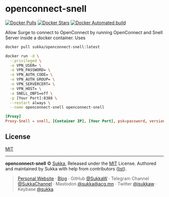# openconnect-snell

[![Docker Pulls](https://img.shields.io/docker/pulls/sukka/openconnect-snell.svg)](https://hub.docker.com/r/sukka/openconnect-snell) [![Docker Stars](https://img.shields.io/docker/stars/sukka/openconnect-snell.svg)](https://hub.docker.com/r/sukka/openconnect-snell) [![Docker Automated build](https://img.shields.io/docker/automated/sukka/openconnect-snell.svg)](https://hub.docker.com/r/sukka/openconnect-snell)

Allow Surge to connect to OpenConnect by running OpenConnect and Snell Server inside a docker container. Uses 

```bash
docker pull sukka/openconnect-snell:latest
```

```bash
docker run -d \
  --privileged \
  -e VPN_USER= \
  -e VPN_PASSWORD= \
  -e VPN_AUTH_CODE= \
  -e VPN_AUTH_GROUP= \
  -e VPN_SERVERCERT= \
  -e VPN_HOST= \
  -e SNELL_OBFS=off \
  -p [Your Port]:8388 \
  --restart always \
  --name openconnect-snell openconnect-snell
```

```conf
[Proxy]
Proxy-Snell = snell, [Container IP], [Your Port], psk=password, version=4
```

## License

[MIT](./LICENSE)

----

**openconnect-snell** © [Sukka](https://github.com/SukkaW), Released under the [MIT](./LICENSE) License.
Authored and maintained by Sukka with help from contributors ([list](https://github.com/SukkaW/openconnect-snell/graphs/contributors)).

> [Personal Website](https://skk.moe) · [Blog](https://blog.skk.moe) · GitHub [@SukkaW](https://github.com/SukkaW) · Telegram Channel [@SukkaChannel](https://t.me/SukkaChannel) · Mastodon [@sukka@acg.mn](https://acg.mn/@sukka) · Twitter [@isukkaw](https://twitter.com/isukkaw) · Keybase [@sukka](https://keybase.io/sukka)
